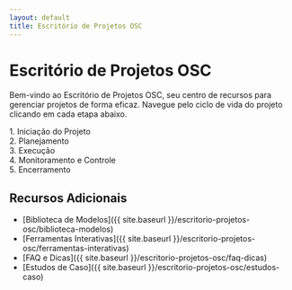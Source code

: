 ```yaml
---
layout: default
title: Escritório de Projetos OSC
---
```


# <i class="fas fa-project-diagram"></i> Escritório de Projetos OSC

Bem-vindo ao Escritório de Projetos OSC, seu centro de recursos para gerenciar projetos de forma eficaz. Navegue pelo ciclo de vida do projeto clicando em cada etapa abaixo.

<div id="fluxograma">
  <div class="etapa" data-page="1-iniciacao-projeto">
    <i class="fas fa-flag"></i>
    <span>1. Iniciação do Projeto</span>
  </div>
  <div class="etapa" data-page="2-planejamento">
    <i class="fas fa-tasks"></i>
    <span>2. Planejamento</span>
  </div>
  <div class="etapa" data-page="3-execucao">
    <i class="fas fa-cogs"></i>
    <span>3. Execução</span>
  </div>
  <div class="etapa" data-page="4-monitoramento-controle">
    <i class="fas fa-chart-line"></i>
    <span>4. Monitoramento e Controle</span>
  </div>
  <div class="etapa" data-page="5-encerramento">
    <i class="fas fa-flag-checkered"></i>
    <span>5. Encerramento</span>
  </div>
</div>

## Recursos Adicionais

- [Biblioteca de Modelos]({{ site.baseurl }}/escritorio-projetos-osc/biblioteca-modelos)
- [Ferramentas Interativas]({{ site.baseurl }}/escritorio-projetos-osc/ferramentas-interativas)
- [FAQ e Dicas]({{ site.baseurl }}/escritorio-projetos-osc/faq-dicas)
- [Estudos de Caso]({{ site.baseurl }}/escritorio-projetos-osc/estudos-caso)

<script>
document.querySelectorAll('.etapa').forEach(etapa => {
  etapa.addEventListener('click', () => {
    window.location.href = '{{ site.baseurl }}/escritorio-projetos-osc/' + etapa.dataset.page;
  });
});
</script>
